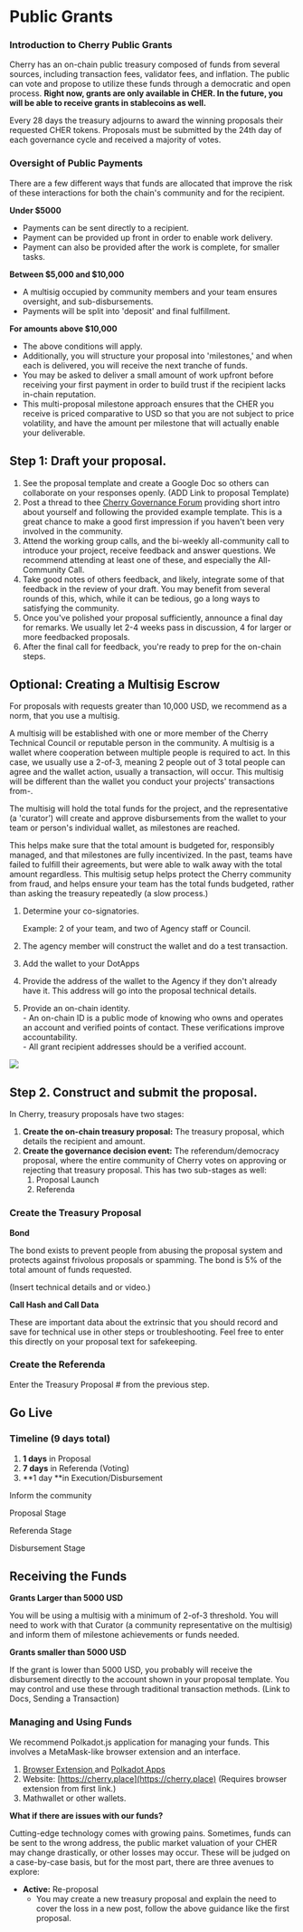 # Public Grants

### &#x20;<a href="#introduction-to-edgeware-public-grants" id="introduction-to-edgeware-public-grants"></a>

### Introduction to Cherry Public Grants <a href="#introduction-to-edgeware-public-grants" id="introduction-to-edgeware-public-grants"></a>

Cherry has an on-chain public treasury composed of funds from several sources, including transaction fees, validator fees, and inflation. The public can vote and propose to utilize these funds through a democratic and open process. **Right now, grants are only available in CHER. In the future, you will be able to receive grants in stablecoins as well.**

Every 28 days the treasury adjourns to award the winning proposals their requested CHER tokens. Proposals must be submitted by the 24th day of each governance cycle and received a majority of votes.

### Oversight of Public Payments <a href="#oversight-of-public-payments" id="oversight-of-public-payments"></a>

There are a few different ways that funds are allocated that improve the risk of these interactions for both the chain's community and for the recipient.

**Under $5000**

* Payments can be sent directly to a recipient.
* Payment can be provided up front in order to enable work delivery.
* Payment can also be provided after the work is complete, for smaller tasks.

**Between $5,000 and $10,000**

* A multisig occupied by community members and your team ensures oversight, and sub-disbursements.
* Payments will be split into 'deposit' and final fulfillment.

**For amounts above $10,000**

* The above conditions will apply.
* Additionally, you will structure your proposal into 'milestones,' and when each is delivered, you will receive the next tranche of funds.
* You may be asked to deliver a small amount of work upfront before receiving your first payment in order to build trust if the recipient lacks in-chain reputation.
* This multi-proposal milestone approach ensures that the CHER  you receive is priced comparative to USD so that you are not subject to price volatility, and have the amount per milestone that will actually enable your deliverable.

## Step 1: Draft your proposal. <a href="#step-1-draft-your-proposal" id="step-1-draft-your-proposal"></a>

1. See the proposal template and create a Google Doc so others can collaborate on your responses openly. (ADD Link to proposal Template)
2. Post a thread to thee [Cherry Governance Forum](https://dao.cherry.network) providing short intro about yourself and following the provided example template. This is a great chance to make a good first impression if you haven't been very involved in the community.
3. Attend the working group calls, and the bi-weekly all-community call to introduce your project, receive feedback and answer questions. We recommend attending at least one of these, and especially the All-Community Call.
4. Take good notes of others feedback, and likely, integrate some of that feedback in the review of your draft. You may benefit from several rounds of this, which, while it can be tedious, go a long ways to satisfying the community.
5. Once you've polished your proposal sufficiently, announce a final day for remarks. We usually let 2-4 weeks pass in discussion, 4 for larger or more feedbacked proposals.
6. After the final call for feedback, you're ready to prep for the on-chain steps.

## Optional: Creating a Multisig Escrow <a href="#optional-creating-a-multisig-escrow" id="optional-creating-a-multisig-escrow"></a>

For proposals with requests greater than 10,000 USD, we recommend as a norm, that you use a multisig.

A multisig will be established with one or more member of the Cherry Technical Council or reputable person in the community. A multisig is a wallet where cooperation between multiple people is required to act. In this case, we usually use a 2-of-3, meaning 2 people out of 3 total people can agree and the wallet action, usually a transaction, will occur. This multisig will be different than the wallet you conduct your projects' transactions from-.

The multisig will hold the total funds for the project, and the representative (a 'curator') will create and approve disbursements from the wallet to your team or person's individual wallet, as milestones are reached.

This helps make sure that the total amount is budgeted for, responsibly managed, and that milestones are fully incentivized. In the past, teams have failed to fulfill their agreements, but were able to walk away with the total amount regardless. This multisig setup helps protect the Cherry community from fraud, and helps ensure your team has the total funds budgeted, rather than asking the treasury repeatedly (a slow process.)

1.  Determine your co-signatories.

    Example: 2 of your team, and two of Agency staff or Council.
2. The agency member will construct the wallet and do a test transaction.
3. Add the wallet to your DotApps
4. Provide the address of the wallet to the Agency if they don't already have it. This address will go into the proposal technical details.
5. Provide an on-chain identity.\
   \- An on-chain ID is a public mode of knowing who owns and operates an account and verified points of contact. These verifications improve accountability.\
   \- All grant recipient addresses should be a verified account.

![](https://static.slab.com/prod/uploads/9yelyblh/posts/images/Z-3EsqRWHtkoRFFkX28REK3y.png)

## Step 2. Construct and submit the proposal.

In Cherry, treasury proposals have two stages:

1. **Create the on-chain treasury proposal:** The treasury proposal, which details the recipient and amount.
2. **Create the governance decision event:** The referendum/democracy proposal, where the entire community of Cherry votes on approving or rejecting that treasury proposal. This has two sub-stages as well:
   1. Proposal Launch
   2. Referenda

### Create the Treasury Proposal <a href="#create-the-treasury-proposal" id="create-the-treasury-proposal"></a>

**Bond**

The bond exists to prevent people from abusing the proposal system and protects against frivolous proposals or spamming. The bond is 5% of the total amount of funds requested.

(Insert technical details and or video.)

**Call Hash and Call Data**

These are important data about the extrinsic that you should record and save for technical use in other steps or troubleshooting. Feel free to enter this directly on your proposal text for safekeeping.

### Create the Referenda <a href="#create-the-referenda" id="create-the-referenda"></a>

Enter the Treasury Proposal # from the previous step.

## Go Live <a href="#go-live" id="go-live"></a>

### Timeline (9 days total) <a href="#timeline-9-days-total" id="timeline-9-days-total"></a>

1. **1 days** in Proposal
2. **7 days** in Referenda (Voting)
3. \*\*1 day \*\*in Execution/Disbursement

Inform the community

Proposal Stage

Referenda Stage

Disbursement Stage

## Receiving the Funds <a href="#receiving-the-funds" id="receiving-the-funds"></a>

**Grants Larger than 5000 USD**

You will be using a multisig with a minimum of 2-of-3 threshold. You will need to work with that Curator (a community representative on the multisig) and inform them of milestone achievements or funds needed.

**Grants smaller than 5000 USD**

If the grant is lower than 5000 USD, you probably will receive the disbursement directly to the account shown in your proposal template. You may control and use these through traditional transaction methods. (Link to Docs, Sending a Transaction)

### &#x20;<a href="#h-1" id="h-1"></a>

### Managing and Using Funds <a href="#managing-and-using-funds" id="managing-and-using-funds"></a>

We recommend Polkadot.js application for managing your funds. This involves a MetaMask-like browser extension and an interface.

1. [Browser Extension ](https://polkadot.js.org/extension/)and [Polkadot Apps](https://polkadot.js.org/apps/#/explorer)
2. Website: [https://cherry.place](https://cherry.place) (Requires browser extension from first link.)
3. Mathwallet or other wallets.

**What if there are issues with our funds?**

Cutting-edge technology comes with growing pains. Sometimes, funds can be sent to the wrong address, the public market valuation of your CHER may change drastically, or other losses may occur. These will be judged on a case-by-case basis, but for the most part, there are three avenues to explore:

* **Active:** Re-proposal
  * You may create a new treasury proposal and explain the need to cover the loss in a new post, follow the above guidance like the first proposal.
